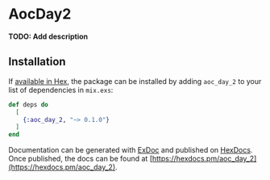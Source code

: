 # AocDay2

**TODO: Add description**

## Installation

If [available in Hex](https://hex.pm/docs/publish), the package can be installed
by adding `aoc_day_2` to your list of dependencies in `mix.exs`:

```elixir
def deps do
  [
    {:aoc_day_2, "~> 0.1.0"}
  ]
end
```

Documentation can be generated with [ExDoc](https://github.com/elixir-lang/ex_doc)
and published on [HexDocs](https://hexdocs.pm). Once published, the docs can
be found at [https://hexdocs.pm/aoc_day_2](https://hexdocs.pm/aoc_day_2).

